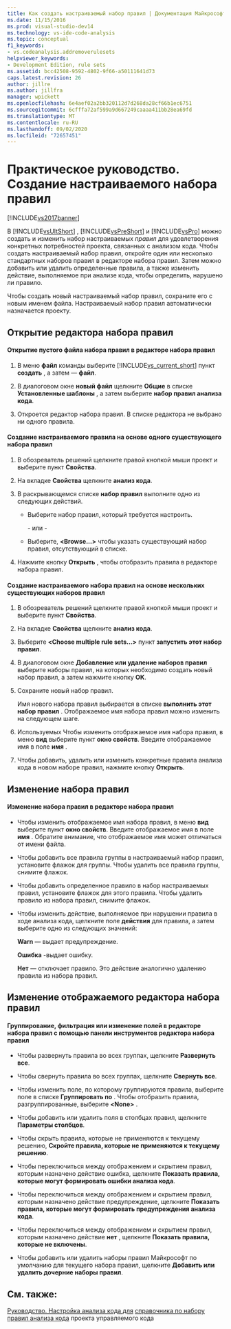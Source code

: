 ```yaml
---
title: Как создать настраиваемый набор правил | Документация Майкрософт
ms.date: 11/15/2016
ms.prod: visual-studio-dev14
ms.technology: vs-ide-code-analysis
ms.topic: conceptual
f1_keywords:
- vs.codeanalysis.addremoverulesets
helpviewer_keywords:
- Development Edition, rule sets
ms.assetid: bcc42508-9592-4802-9f66-a50111641d73
caps.latest.revision: 26
author: jillre
ms.author: jillfra
manager: wpickett
ms.openlocfilehash: 6e4aef02a2bb320112d7d268da28cf66b1ec6751
ms.sourcegitcommit: 6cfffa72af599a9d667249caaaa411bb28ea69fd
ms.translationtype: MT
ms.contentlocale: ru-RU
ms.lasthandoff: 09/02/2020
ms.locfileid: "72657451"
---
```

# <a name="how-to-create-a-custom-rule-set"></a>Практическое руководство. Создание настраиваемого набора правил
[!INCLUDE[vs2017banner](../includes/vs2017banner.md)]

В [!INCLUDE[vsUltShort](../includes/vsultshort-md.md)] , [!INCLUDE[vsPreShort](../includes/vspreshort-md.md)] и [!INCLUDE[vsPro](../includes/vspro-md.md)] можно создать и изменить набор настраиваемых *правил* для удовлетворения конкретных потребностей проекта, связанных с анализом кода. Чтобы создать настраиваемый набор правил, откройте один или несколько стандартных наборов правил в редакторе набора правил. Затем можно добавить или удалить определенные правила, а также изменить действие, выполняемое при анализе кода, чтобы определить, нарушено ли правило.

 Чтобы создать новый настраиваемый набор правил, сохраните его с новым именем файла. Настраиваемый набор правил автоматически назначается проекту.

## <a name="opening-the-rule-set-editor"></a>Открытие редактора набора правил

#### <a name="to-open-an-empty-rule-set-file-in-the-rule-set-editor"></a>Открытие пустого файла набора правил в редакторе набора правил

1. В меню **файл** команды выберите [!INCLUDE[vs_current_short](../includes/vs-current-short-md.md)] пункт **создать** , а затем — **файл**.

2. В диалоговом окне **новый файл** щелкните **Общие** в списке **Установленные шаблоны** , а затем выберите **набор правил анализа кода**.

3. Откроется редактор набора правил. В списке редактора не выбрано ни одного правила.

#### <a name="to-create-a-custom-rule-from-a-single-existing-rule-set"></a>Создание настраиваемого правила на основе одного существующего набора правил

1. В обозреватель решений щелкните правой кнопкой мыши проект и выберите пункт **Свойства**.

2. На вкладке **Свойства** щелкните **анализ кода**.

3. В раскрывающемся списке **набор правил** выполните одно из следующих действий.

   - Выберите набор правил, который требуется настроить.

     \- или -

   - Выберите, **\<Browse...>** чтобы указать существующий набор правил, отсутствующий в списке.

4. Нажмите кнопку **Открыть** , чтобы отобразить правила в редакторе набора правил.

#### <a name="to-create-a-custom-rule-set-from-multiple-existing-rule-sets"></a>Создание настраиваемого набора правил на основе нескольких существующих наборов правил

1. В обозреватель решений щелкните правой кнопкой мыши проект и выберите пункт **Свойства**.

2. На вкладке **Свойства** щелкните **анализ кода**.

3. Выберите **\<Choose multiple rule sets...>** пункт **запустить этот набор правил**.

4. В диалоговом окне **Добавление или удаление наборов правил** выберите наборы правил, на которых необходимо создать новый набор правил, а затем нажмите кнопку **ОК**.

5. Сохраните новый набор правил.

     Имя нового набора правил выбирается в списке **выполнить этот набор правил** . Отображаемое имя набора правил можно изменить на следующем шаге.

6. Используемых Чтобы изменить отображаемое имя набора правил, в меню **вид** выберите пункт **окно свойств**. Введите отображаемое имя в поле **имя** .

7. Чтобы добавить, удалить или изменить конкретные правила анализа кода в новом наборе правил, нажмите кнопку **Открыть**.

## <a name="modifying-a-rule-set"></a>Изменение набора правил

#### <a name="to-modify-a-rule-set-in-the-rule-set-editor"></a>Изменение набора правил в редакторе набора правил

- Чтобы изменить отображаемое имя набора правил, в меню **вид** выберите пункт **окно свойств**. Введите отображаемое имя в поле **имя** . Обратите внимание, что отображаемое имя может отличаться от имени файла.

- Чтобы добавить все правила группы в настраиваемый набор правил, установите флажок для группы. Чтобы удалить все правила группы, снимите флажок.

- Чтобы добавить определенное правило в набор настраиваемых правил, установите флажок для этого правила. Чтобы удалить правило из набора правил, снимите флажок.

- Чтобы изменить действие, выполняемое при нарушении правила в ходе анализа кода, щелкните поле **действия** для правила, а затем выберите одно из следующих значений:

     **Warn** — выдает предупреждение.

     **Ошибка** -выдает ошибку.

     **Нет** — отключает правило. Это действие аналогично удалению правила из набора правил.

## <a name="changing-the-rule-set-editor-display"></a>Изменение отображаемого редактора набора правил

#### <a name="to-group-filter-or-change-the-fields-in-the-rule-set-editor-by-using-the-rule-set-editor-toolbar"></a>Группирование, фильтрация или изменение полей в редакторе набора правил с помощью панели инструментов редактора набора правил

- Чтобы развернуть правила во всех группах, щелкните **Развернуть все**.

- Чтобы свернуть правила во всех группах, щелкните **Свернуть все**.

- Чтобы изменить поле, по которому группируются правила, выберите поле в списке **Группировать по** . Чтобы отобразить правила, разгруппированные, выберите **\<None>** .

- Чтобы добавить или удалить поля в столбцах правил, щелкните **Параметры столбцов**.

- Чтобы скрыть правила, которые не применяются к текущему решению, **Скройте правила, которые не применяются к текущему решению**.

- Чтобы переключиться между отображением и скрытием правил, которым назначено действие ошибка, щелкните **Показать правила, которые могут формировать ошибки анализа кода**.

- Чтобы переключиться между отображением и скрытием правил, которым назначено действие предупреждение, щелкните **Показать правила, которые могут формировать предупреждения анализа кода**.

- Чтобы переключиться между отображением и скрытием правил, которым назначено действие **нет** , щелкните **Показать правила, которые не включены**.

- Чтобы добавить или удалить наборы правил Майкрософт по умолчанию для текущего набора правил, щелкните **Добавить или удалить дочерние наборы правил**.

## <a name="see-also"></a>См. также:
 [Руководство. Настройка анализа кода для](../code-quality/how-to-configure-code-analysis-for-a-managed-code-project.md) [справочника по набору правил анализа кода](../code-quality/code-analysis-rule-set-reference.md) проекта управляемого кода
